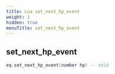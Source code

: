 ```yaml
---
title: Lua set_next_hp_event
weight: 1
hidden: true
menuTitle: set_next_hp_event
---
```

## set_next_hp_event
```lua
eq.set_next_hp_event(number hp) -- void
```